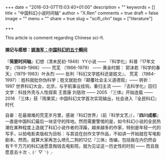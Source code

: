 +++
date = "2016-03-07T15:03:40+01:00"
description = ""
keywords = []
title = "中国科幻小说时间轴"
author = "X.Ren"
comments = true
draft = false
image = ""
menu = ""
share = true
slug = "scifi_chn"
tags = ["literature"]

+++

This article is comment regarding Chinese sci-fi.  

#### 摘记与感想：[姚海军：中国科幻的五个瞬间](https://itunes.apple.com/cn/podcast/yi-xi-yao-hai-jun-zhong-guo/id676106704?i=364284777&mt=2)

『**简要时间轴**』幻想（清末民初-1949）YY小说 —— 『科学化』科普『17年文学』（1949-1966）—— 荒芜 （1966-1979） —— 黄金时期： 郭沫若『科学的春天』（1979-1983）叶永烈 —— 批判『科幻文学姓科还是姓文』， 荒芜 （1984-1997）：姓科就批你伪科学；姓文就批你『颠覆社会主义道德观』—— 转折：1997 世界科幻大会，北京，与宇航事业挂钩，重归主流 —— 『去科学化』回归文学：科技外壳与人性探索 王晋康 刘慈欣 —— 2005 『三体』开始连载 —— 2016 『三体』获『雨果奖』中国科幻文学首次实现输出，社会进入『全民科幻』时代  

自豪：在最艰难的荒芜岁月里，感谢『科幻世界』（前『科学文艺』），『**四川成都**』一直是中国科幻最后一块坚守的阵地。然而需要警惕的是，如今科幻小说的全民热潮在某种程度上造就了科幻小说作者的浮躁，越来越多的作家，特别是年轻一代的写手，以拍电影卖版权为目标：与其说在创作文学作品，不如讲一开始就在写电影剧本。然而，就算大家再怎么喷孔二狗的12亿『三体』改编，包括我在内仍然会有千千万万的科幻迷愿意掏钱去电影院，就为见证这一历史性的时刻 —— 而且我愿意去十次 ╮(╯▽╰)╭